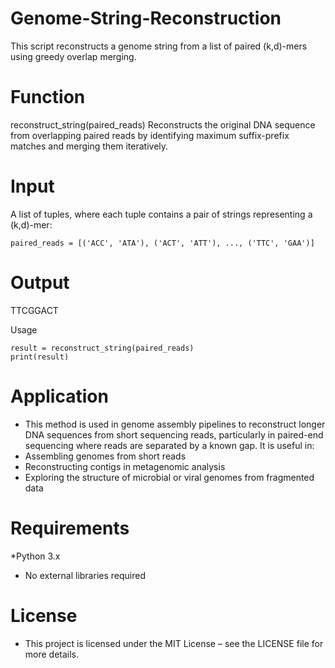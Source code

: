 # Genome-String-Reconstruction

This script reconstructs a genome string from a list of paired (k,d)-mers using greedy overlap merging.

# Function
reconstruct_string(paired_reads)
Reconstructs the original DNA sequence from overlapping paired reads by identifying maximum suffix-prefix matches and merging them iteratively.

# Input
A list of tuples, where each tuple contains a pair of strings representing a (k,d)-mer:

```
paired_reads = [('ACC', 'ATA'), ('ACT', 'ATT'), ..., ('TTC', 'GAA')]
```
# Output

TTCGGACT

Usage 

```
result = reconstruct_string(paired_reads)
print(result)
```
# Application
* This method is used in genome assembly pipelines to reconstruct longer DNA sequences from short sequencing reads, particularly in paired-end sequencing where reads are separated by a known gap. It is useful in:
* Assembling genomes from short reads
* Reconstructing contigs in metagenomic analysis
* Exploring the structure of microbial or viral genomes from fragmented data

# Requirements
*Python 3.x
* No external libraries required


# License
* This project is licensed under the MIT License – see the LICENSE file for more details.
